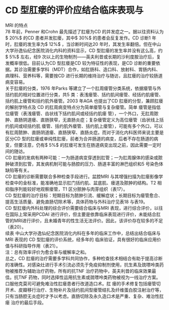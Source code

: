 # CD 型肛瘘的评价应结合临床表现与  
MRI 的特点  
78 年前，Penner 和Crohn 最先描述了肛瘘为CD 的并发症之一。据以往资料认为$ 20\%$  的CD 患者并发肛瘘，其中$ 30\%$  的患者会反复发作。CD 诊断1 年时，肛瘘的发生率为$ 12\%$ ，当诊断时间达20 年时，其发生率翻倍。但在中山大学孙逸仙纪念医院消化内科的资料显示，CD 型肛瘘的发生率并没有这么高，约$ 5\%$  左右，经9 次以上的生物制剂——英夫利昔或长期的沙利度胺治疗后，复发概率很低。目前认为CD 型肛瘘是CD 较为特征性的表现，是CD 诊断的重要依据。其诊治需要多学科（MDT）合作，如肛肠科、造口科、放射科、胃肠内科、病理科、营养科等，需要按CD 进行长期的维持治疗与随访，且肛瘘的治疗较肠道病变容易。  
关于肛瘘的分类，1976 年Parks 等建立了一个肛周瘘管分类系统，依据瘘管与外括约肌的相对位置进行分类，共5 类：表浅瘘管、括约肌间瘘管、经括约肌瘘管、括约肌上瘘管和括约肌外瘘管。2003 年AGA 也提出了CD 肛瘘的分型，兼顾肛瘘的解剖学特点及 CD  的肛周病变特点分为简单瘘管与复杂瘘管。简单 瘘管是指低位瘘管（表浅瘘管、齿状线下括约肌间或经括约肌瘘 管），一个外口，无肛周脓肿、直肠阴道瘘、直肠狭窄，无直肠炎症；复杂瘘管定义为高位瘘管（齿状线上括约肌间或经括约肌 瘘管、括约肌外瘘管、括约肌上瘘管），可能有多个外口，可以有肛周脓肿、直肠阴道瘘、直肠狭窄、直肠炎症。而对于消化内科医师来说主要是区分CD 型的肛瘘或单纯性肛瘘，前者为合并肠道的病变，后者不存在肠道的病变，但要注意，仍有$ 5\%$  的肛瘘可发生在肠道病变出现之前，因此需要一定时间的随访。  
CD 肛瘘的发病有两种可能：一为肠道病变穿透到肛管；一为肛周腺体的感染或脓肿破溃到肛管，其发病机制可能与肠腔的压力、肠道丰富的淋巴组织和5 号染色体缺陷等有关。  
CD 肛瘘的诊断需要联合多种检查手段进行。盆腔MRI 与其增强扫描为肛瘘影像学检查中的金标准，能准确地显示肛门括约肌、盆底肌、瘘道及脓肿的结构。T2 相抑脂序列能较好地观察瘘管，T1 区分脓肿与肉芽组织（表17）。  
CD 型肛瘘的治疗目标：短期目标为脓肿引流、缓解症状；长期目标为瘘管愈合、提高生活质量、避免直肠切除术等，具体药物与外科治疗见表18 与表19。  
CD 型肛瘘内外科处理的综合评价需要结合临床与MRI 表现，进行综合评价，以往在国际上常采用PCDAI 进行评价，但主要是依靠临床表现进行评价，未能结合肛管的MRI进行评价，且未婚青年的性生活无法评价。因此，该评价存在较多的不足（表20）。  
续表
中山大学孙逸仙纪念医院消化内科在多年的临床工作中，总结出结合临床与 MRI  表现的 CD  型肛瘘的评价系统，经多年的 临床验证，具有很好的临床应用价值与科研指导作用（表21）。  
注：总有效率评价为愈合率与缓解率之和。  
总之，CD 肛瘘的治疗需要多学科共同协作，多种检查技术相结合有助于提高诊断的准确性。对感染灶进行手术引流必须先于免疫抑制剂使用，抗生素及巯嘌呤类药物被推荐为辅助治疗药物，所有的抗TNF 治疗药物中，英夫利昔的临床效果最佳。抗TNF 药物，同时选择性运用抗生素或巯嘌呤类药物被视为一线治疗方案。口服他克莫司可避免难治性肛瘘患者行改道造口术。肛 瘘的手术修复包括瘘管切开术、皮瓣移行治疗、生物补片及括约肌间型瘘管结扎及纤维蛋白胶注射治疗等，只有当肠腔无炎症时才予以考虑。直肠切除及永久造口术是严重、复杂、难治性肛瘘 治疗的最后手段。  
